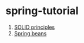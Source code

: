 # spring-tutorial

01. [SOLID principles](./spring01_solid/README.md)
02. [Spring beans](./spring02_beans/README.md)